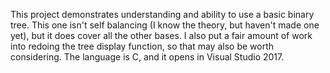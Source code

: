 This project demonstrates understanding and ability to use a basic binary tree. 
 This one isn't self balancing (I know the theory, but haven't made one yet),
 but it does cover all the other bases. I also put a fair amount of work into
 redoing the tree display function, so that may also be worth considering.
The language is C, and it opens in Visual Studio 2017.
